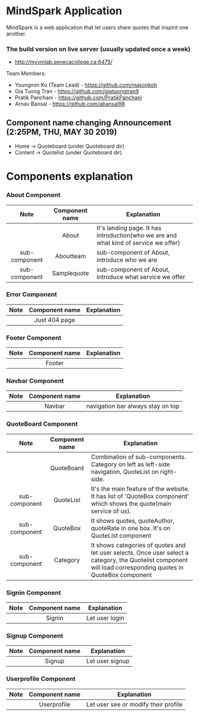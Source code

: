 # MindSpark Application

MindSpark is a web application that let users share quotes that inspirit one another.

### The build version on live server (usually updated once a week)
* http://myvmlab.senecacollege.ca:6475/


Team Members:
* Youngmin Ko (Team Lead) - https://github.com/masonkoh
* Gia Tuong Tran - https://github.com/giatuongtran9
* Pratik Panchani - https://github.com/PratikPanchani
* Arnav Bansal - https://github.com/abansal98

## Component name changing Announcement (2:25PM, THU, MAY 30 2019)
* Home -> Quoteboard (under Quoteboard dir)
* Content -> Quotelist (under Quoteboard dir)

# Components explanation

### About Component
|Note| Component name        | Explanation           |
|:-------------:| :-------------: |-------------|
|| About      | It's landing page. It has introduction(who we are and what kind of service we offer) |
|sub-component| Aboutteam      | sub-component of About, introduce who we are |
|sub-component|Samplequote|sub-component of About, introduce what service we offer|

### Error Component
|Note| Component name        | Explanation           |
|:-------------:| :-------------: |-------------|
||Just 404 page||

### Footer Component
|Note| Component name        | Explanation           |
|:-------------:| :-------------: |-------------|
||Footer||

### Navbar Component
|Note| Component name        | Explanation           |
|:-------------:| :-------------: |-------------|
||Navbar|navigation bar always stay on top|

### QuoteBoard Component
|Note| Component name        | Explanation           |
|:-------------:| :-------------: |-------------|
||QuoteBoard| Combination of sub-components. Category on left as left-side navigation, QuoteList on right-side.|
|sub-component|QuoteList|It's the main feature of the website. It has list of 'QuoteBox component' which shows the quote(main service of us).|
|sub-component|QuoteBox|It shows quotes, quoteAuthor, quoteRate in one box. It's on QuoteList component|
|sub-component|Category|It shows categories of quotes and let user selects. Once user select a category, the Quotelist component will load corresponding quotes in QuoteBox component|

### Signin Component
|Note| Component name        | Explanation           |
|:-------------:| :-------------: |-------------|
||Signin|Let user login |

### Signup Component
|Note| Component name        | Explanation           |
|:-------------:| :-------------: |-------------|
||Signup|Let user signup|

### Userprofile Component
|Note| Component name        | Explanation           |
|:-------------:| :-------------: |-------------|
||Userprofile|Let user see or modify their profile|




